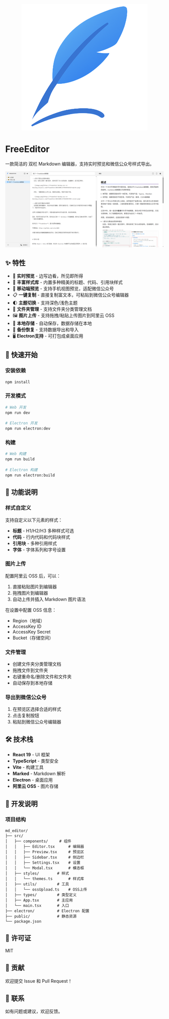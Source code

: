 <div align="center">
  <img src="public\logo.png" width="400" alt="LOGO">
</div>


# FreeEditor

一款简洁的 双栏 Markdown 编辑器，支持实时预览和微信公众号样式导出。

![demo](assets/demo.png)

## ✨ 特性

- 📝 **实时预览** - 边写边看，所见即所得
- 🎨 **丰富样式库** - 内置多种精美的标题、代码、引用块样式
- 📱 **移动端预览** - 支持手机视图预览，适配微信公众号
- 📋 **一键复制** - 直接复制富文本，可粘贴到微信公众号编辑器
- 🌓 **主题切换** - 支持深色/浅色主题
- 📂 **文件夹管理** - 支持文件夹分类管理文档
- 🖼️ **图片上传** - 支持拖拽/粘贴上传图片到阿里云 OSS
- 💾 **本地存储** - 自动保存，数据存储在本地
- 🔧 **备份恢复** - 支持数据导出和导入
- 🖥️ **Electron支持** - 可打包成桌面应用

## 🚀 快速开始

### 安装依赖

```bash
npm install
```

### 开发模式

```bash
# Web 开发
npm run dev

# Electron 开发
npm run electron:dev
```

### 构建

```bash
# Web 构建
npm run build

# Electron 构建
npm run electron:build
```

## 📖 功能说明

### 样式自定义

支持自定义以下元素的样式：

- **标题** - H1/H2/H3 多种样式可选
- **代码** - 行内代码和代码块样式
- **引用块** - 多种引用样式
- **字体** - 字体系列和字号设置

### 图片上传

配置阿里云 OSS 后，可以：

1. 直接粘贴图片到编辑器
2. 拖拽图片到编辑器
3. 自动上传并插入 Markdown 图片语法

在设置中配置 OSS 信息：

- Region（地域）
- AccessKey ID
- AccessKey Secret
- Bucket（存储空间）

### 文件管理

- 创建文件夹分类管理文档
- 拖拽文件到文件夹
- 右键重命名/删除文件和文件夹
- 自动保存到本地存储

### 导出到微信公众号

1. 在预览区选择合适的样式
2. 点击复制按钮
3. 粘贴到微信公众号编辑器

## 🛠️ 技术栈

- **React 19** - UI 框架
- **TypeScript** - 类型安全
- **Vite** - 构建工具
- **Marked** - Markdown 解析
- **Electron** - 桌面应用
- **阿里云 OSS** - 图片存储

## 📝 开发说明

### 项目结构

```
md_editor/
├── src/
│   ├── components/     # 组件
│   │   ├── Editor.tsx      # 编辑器
│   │   ├── Preview.tsx     # 预览区
│   │   ├── Sidebar.tsx     # 侧边栏
│   │   ├── Settings.tsx    # 设置
│   │   └── Modal.tsx       # 模态框
│   ├── styles/        # 样式
│   │   └── themes.ts       # 样式库
│   ├── utils/         # 工具
│   │   └── ossUpload.ts    # OSS上传
│   ├── types/         # 类型定义
│   ├── App.tsx        # 主应用
│   └── main.tsx       # 入口
├── electron/          # Electron 配置
├── public/            # 静态资源
└── package.json
```

## 📄 许可证

MIT

## 🤝 贡献

欢迎提交 Issue 和 Pull Request！

## 📧 联系

如有问题或建议，欢迎反馈。
